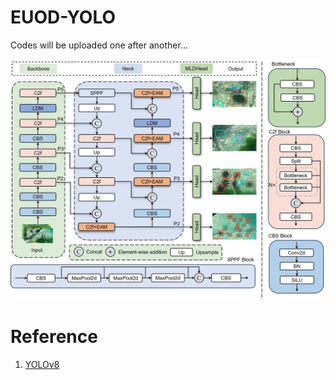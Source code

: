 # EUOD-YOLO
Codes will be uploaded one after another...

![image](https://github.com/XMUT-Vsion-Lab/EUOD-YOLO/blob/main/EUOD-YOLO.jpg)

# Reference
1. [YOLOv8](https://github.com/ultralytics/ultralytics)

